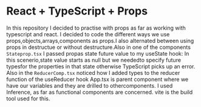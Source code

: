 # React + TypeScript + Props
In this repository I decided to practise with props as far as working with typescript and react.
I decided to code the different ways we use props,objects,arrays,components as props.I also alternated
between using props in destructue or without destructure.Also in one of the components `Stateprop.tsx` 
I passed propas state future value to my useState hook: In this scenerio,state value starts as null but 
we neededto specify future typesfor the properties in that state otherwise TypeScript picks up an error.
Also in the `ReducerComp.tsx` noticed how I added types to the reducer function of the useReducer hook
App.tsx is parent component where we have our variables and they are drilled to othercomponents.
I used Inference, as  far as functional components are concerned.
vite is the build tool used for this.